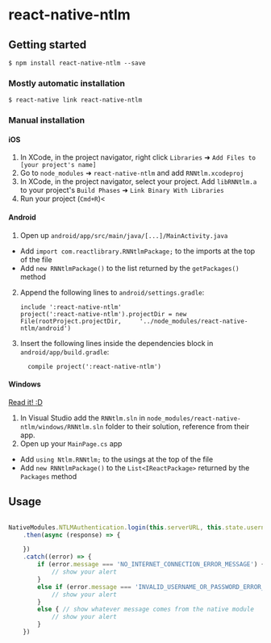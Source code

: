 
# react-native-ntlm

## Getting started

`$ npm install react-native-ntlm --save`

### Mostly automatic installation

`$ react-native link react-native-ntlm`

### Manual installation


#### iOS

1. In XCode, in the project navigator, right click `Libraries` ➜ `Add Files to [your project's name]`
2. Go to `node_modules` ➜ `react-native-ntlm` and add `RNNtlm.xcodeproj`
3. In XCode, in the project navigator, select your project. Add `libRNNtlm.a` to your project's `Build Phases` ➜ `Link Binary With Libraries`
4. Run your project (`Cmd+R`)<

#### Android

1. Open up `android/app/src/main/java/[...]/MainActivity.java`
  - Add `import com.reactlibrary.RNNtlmPackage;` to the imports at the top of the file
  - Add `new RNNtlmPackage()` to the list returned by the `getPackages()` method
2. Append the following lines to `android/settings.gradle`:
  	```
  	include ':react-native-ntlm'
  	project(':react-native-ntlm').projectDir = new File(rootProject.projectDir, 	'../node_modules/react-native-ntlm/android')
  	```
3. Insert the following lines inside the dependencies block in `android/app/build.gradle`:
  	```
      compile project(':react-native-ntlm')
  	```

#### Windows
[Read it! :D](https://github.com/ReactWindows/react-native)

1. In Visual Studio add the `RNNtlm.sln` in `node_modules/react-native-ntlm/windows/RNNtlm.sln` folder to their solution, reference from their app.
2. Open up your `MainPage.cs` app
  - Add `using Ntlm.RNNtlm;` to the usings at the top of the file
  - Add `new RNNtlmPackage()` to the `List<IReactPackage>` returned by the `Packages` method


## Usage
```javascript

NativeModules.NTLMAuthentication.login(this.serverURL, this.state.username, this.state.password, headers)
    .then(async (response) => {

    })
    .catch((error) => {
        if (error.message === 'NO_INTERNET_CONNECTION_ERROR_MESSAGE') {
            // show your alert
        }
        else if (error.message === 'INVALID_USERNAME_OR_PASSWORD_ERROR_MESSAGE') {
            // show your alert
        }
        else { // show whatever message comes from the native module
            // show your alert
        }
    })
  